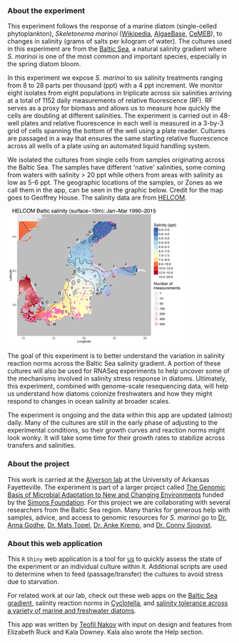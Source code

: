 ### About the experiment

This experiment follows the response of a marine diatom (single-celled phytoplankton), _Skeletonema marinoi_ ([Wikipedia](https://en.wikipedia.org/wiki/Skeletonema_marinoi), [AlgaeBase](http://www.algaebase.org/search/species/detail/?species_id=N82cc88c3673218b6), [CeMEB](https://cemeb.science.gu.se/research/target-species-imago/skeletonema-marinoi)), to changes in salinity (grams of salts per kilogram of water). The cultures used in this experiment are from the [Baltic Sea](https://en.wikipedia.org/wiki/Baltic_Sea), a natural salinity gradient where _S. marinoi_ is one of the most common and important species, especially in the spring diatom bloom.

In this experiment we expose _S. marinoi_ to six salinity treatments ranging from 8 to 28 parts per thousand (ppt) with a 4 ppt increment. We monitor eight isolates from eight populations in triplicate across six salinities arriving at a total of 1152 daily measurements of relative fluorescence (RF). RF serves as a proxy for biomass and allows us to measure how quickly the cells are doubling at different salinities. The experiment is carried out in 48-well plates and relative fluorescence in each well is measured in a 3-by-3 grid of cells spanning the bottom of the well using a plate reader. Cultures are passaged in a way that ensures the same starting relative fluorescence across all wells of a plate using an automated liquid handling system.

We isolated the cultures from single cells from samples originating across the Baltic Sea. The samples have different 'native' salinities, some coming from waters with salinity > 20 ppt while others from areas with salinity as low as 5-6 ppt. The geographic locations of the samples, or Zones as we call them in the app, can be seen in the graphic below. Credit for the map goes to Geoffrey House. The salinity data are from [HELCOM](http://www.helcom.fi/).

![A map of our geographic sampling. Credit: Geoffrey House](zone_locations_small.png)

The goal of this experiment is to better understand the variation in salinity reaction norms across the Baltic Sea salinity gradient. A portion of these cultures will also be used for RNASeq experiments to help uncover some of the mechanisms involved in salinity stress response in diatoms. Ultimately, this experiment, combined with genome-scale resequencing data, will help us understand how diatoms colonize freshwaters and how they might respond to changes in ocean salinity at broader scales.

The experiment is ongoing and the data within this app are updated (almost) daily. Many of the cultures are still in the early phase of adjusting to the experimental conditions, so their growth curves and reaction norms might look wonky. It will take some time for their growth rates to stabilize across transfers and salinities.

### About the project

This work is carried at the [Alverson lab](http://alversonlab.com/) at the University of Arkansas Fayetteville. The experiment is part of a larger project called [The Genomic Basis of Microbial Adaptation to New and Changing Environments](https://www.simonsfoundation.org/team/andrew-alverson/) funded by the [Simons Foundation](https://www.simonsfoundation.org/). For this project we are collaborating with several researchers from the Baltic Sea region. Many thanks for generous help with samples, advice, and access to genomic resources for _S. marinoi_ go to [Dr. Anna Godhe](https://marine.gu.se/english/about-us/staff?languageId=100001&userId=xgodan), [Dr. Mats Topel](https://www.gu.se/english/about_the_university/staff/?languageId=100001&userId=xamatl), [Dr. Anke Kremp](https://www.researchgate.net/profile/Anke_Kremp), and [Dr. Conny Sjoqvist](https://www.connysjoqvist.com/).


### About this web application

This `R` `Shiny` web application is a tool for [us](http://alversonlab.com/people.php) to quickly assess the state of the experiment or an individual culture within it. Additional scripts are used to determine when to feed (passage/transfer) the cultures to avoid stress due to starvation.

For related work at our lab, check out these web apps on the [Baltic Sea gradient](https://diatom.shinyapps.io/baltic-sea-gradient-maps/), salinity reaction norms in [Cyclotella](https://diatom.shinyapps.io/Diatoms_and_Salinity/), and [salinity tolerance across a variety of marine and freshwater diatoms](https://diatom.shinyapps.io/diatom-salinity-niche-web/).

This app was written by [Teofil Nakov](https://teofil.discindo.org) with input on design and features from Elizabeth Ruck and Kala Downey. Kala also wrote the Help section.

